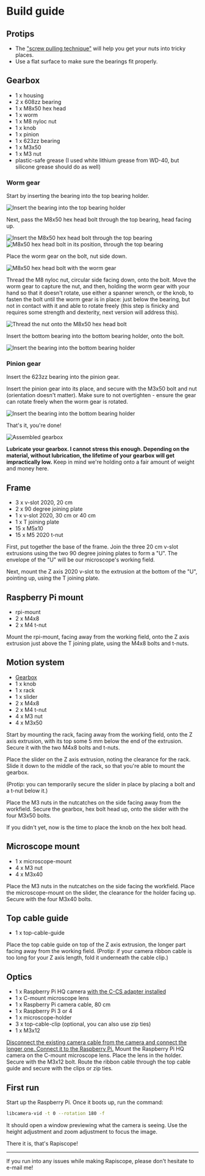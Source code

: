 # Build guide

## Protips
* The ["screw pulling technique"](https://help.prusa3d.com/guide/1-introduction_176529#176814) will help you get your nuts into tricky places.
* Use a flat surface to make sure the bearings fit properly.

## Gearbox
* 1 x housing
* 2 x 608zz bearing
* 1 x M8x50 hex head
* 1 x worm
* 1 x M8 nyloc nut
* 1 x knob
* 1 x pinion
* 1 x 623zz bearing
* 1 x M3x50
* 1 x M3 nut
* plastic-safe grease (I used white lithium grease from WD-40, but silicone grease should do as well)

### Worm gear
Start by inserting the bearing into the top bearing holder.

![Insert the bearing into the top bearing holder](./img/build/gearbox-top-bearing.png)

Next, pass the M8x50 hex head bolt through the top bearing, head facing up. 

![Insert the M8x50 hex head bolt through the top bearing](./img/build/gearbox-bolt.png)
![M8x50 hex head bolt in its position, through the top bearing](./img/build/gearbox-bolt-fastened.png)

Place the worm gear on the bolt, nut side down.

![M8x50 hex head bolt with the worm gear](./img/build/gearbox-bolt-worm.png)

Thread the M8 nyloc nut, circular side facing down, onto the bolt. Move the worm gear to capture the nut, and then,
holding the worm gear with your hand so that it doesn't rotate, use either a spanner wrench, or the knob, to fasten
the bolt until the worm gear is in place: just below the bearing, but not in contact with it and able to rotate freely
(this step is finicky and requires some strength and dexterity, next version will address this).

![Thread the nut onto the M8x50 hex head bolt](./img/build/gearbox-nut.png)

Insert the bottom bearing into the bottom bearing holder, onto the bolt.

![Insert the bearing into the bottom bearing holder](./img/build/gearbox-bottom-bearing.png)

### Pinion gear
Insert the 623zz bearing into the pinion gear. 

Insert the pinion gear into its place, and secure with the M3x50 bolt and nut (orientation doesn't matter).
Make sure to not overtighten - ensure the gear can rotate freely when the worm gear is rotated.

![Insert the bearing into the bottom bearing holder](./img/build/gearbox-pinion-gear.png)

That's it, you're done!

![Assembled gearbox](./img/build/gearbox-done.png)

**Lubricate your gearbox. I cannot stress this enough. Depending on the material, without lubrication, the lifetime of your gearbox will get impractically low.** Keep in mind we're holding onto a fair amount of weight and money here.

## Frame
* 3 x v-slot 2020, 20 cm
* 2 x 90 degree joining plate
* 1 x v-slot 2020, 30 cm or 40 cm
* 1 x T joining plate
* 15 x M5x10
* 15 x M5 2020 t-nut

First, put together the base of the frame. Join the three 20 cm v-slot extrusions using the two 90 degree joining plates to form a "U".
The envelope of the "U" will be our microscope's working field.

Next, mount the Z axis 2020 v-slot to the extrusion at the bottom of the "U", pointing up, using the T joining plate.

## Raspberry Pi mount
* rpi-mount
* 2 x M4x8
* 2 x M4 t-nut

Mount the rpi-mount, facing away from the working field, onto the Z axis extrusion just above the T joining plate, using the M4x8 bolts and t-nuts.

## Motion system
* [Gearbox](#gearbox)
* 1 x knob
* 1 x rack
* 1 x slider
* 2 x M4x8
* 2 x M4 t-nut
* 4 x M3 nut
* 4 x M3x50

Start by mounting the rack, facing away from the working field, onto the Z axis extrusion, with its top some 5 mm below the end of the extrusion.
Secure it with the two M4x8 bolts and t-nuts.

Place the slider on the Z axis extrusion, noting the clearance for the rack. Slide it down to the middle of the rack, so that you're able to mount the gearbox.

(Protip: you can temporarily secure the slider in place by placing a bolt and a t-nut below it.)

Place the M3 nuts in the nutcatches on the side facing away from the workfield.
Secure the gearbox, hex bolt head up, onto the slider with the four M3x50 bolts.

If you didn't yet, now is the time to place the knob on the hex bolt head.

## Microscope mount
* 1 x microscope-mount
* 4 x M3 nut
* 4 x M3x40

Place the M3 nuts in the nutcatches on the side facing the workfield.
Place the microscope-mount on the slider, the clearance for the holder facing up. Secure with the four M3x40 bolts.

## Top cable guide
* 1 x top-cable-guide

Place the top cable guide on top of the Z axis extrusion, the longer part facing away from the working field.
(Protip: if your camera ribbon cable is too long for your Z axis length, fold it underneath the cable clip.)

## Optics
* 1 x Raspberry Pi HQ camera [with the C-CS adapter installed](https://datasheets.raspberrypi.com/hq-camera/c-mount-lens-guide.pdf)
* 1 x C-mount microscope lens
* 1 x Raspberry Pi camera cable, 80 cm
* 1 x Raspberry Pi 3 or 4
* 1 x microscope-holder
* 3 x top-cable-clip (optional, you can also use zip ties)
* 1 x M3x12 

[Disconnect the existing camera cable from the camera and connect the longer one. Connect it to the Raspberry Pi.](https://www.raspberrypi.com/documentation/accessories/camera.html#connecting-the-camera)
Mount the Raspberry Pi HQ camera on the C-mount microscope lens.
Place the lens in the holder. Secure with the M3x12 bolt.
Route the ribbon cable through the top cable guide and secure with the clips or zip ties.

## First run
Start up the Raspberry Pi. Once it boots up, run the command:

```sh
libcamera-vid -t 0 --rotation 180 -f
```

It should open a window previewing what the camera is seeing. Use the height adjustment and zoom adjustment to focus the image.

There it is, that's Rapiscope!

---
If you run into any issues while making Rapiscope, please don't hesitate to e-mail me!
